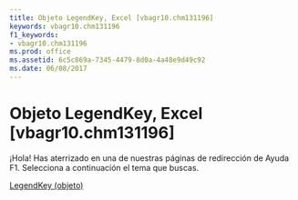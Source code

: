 ```yaml
---
title: Objeto LegendKey, Excel [vbagr10.chm131196]
keywords: vbagr10.chm131196
f1_keywords:
- vbagr10.chm131196
ms.prod: office
ms.assetid: 6c5c869a-7345-4479-8d0a-4a48e9d49c92
ms.date: 06/08/2017
---
```





# Objeto LegendKey, Excel [vbagr10.chm131196]

¡Hola! Has aterrizado en una de nuestras páginas de redirección de Ayuda F1. Selecciona a continuación el tema que buscas.


 [LegendKey (objeto)](http://msdn.microsoft.com/library/legendkey-object%28Office.15%29.aspx)


